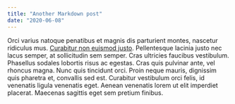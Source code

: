 ```yaml
---
title: "Another Markdown post"
date: "2020-06-08"
---
```

Orci varius natoque penatibus et magnis dis parturient montes, nascetur ridiculus mus. [Curabitur non euismod justo](http://localhost:8000). Pellentesque lacinia justo nec lacus semper, at sollicitudin sem semper. Cras ultricies faucibus vestibulum. Phasellus sodales lobortis risus ac egestas. Cras quis pulvinar ante, vel rhoncus magna. Nunc quis tincidunt orci. Proin neque mauris, dignissim quis pharetra et, convallis sed est. Curabitur vestibulum orci felis, id venenatis ligula venenatis eget. Aenean venenatis lorem ut elit imperdiet placerat. Maecenas sagittis eget sem pretium finibus.
